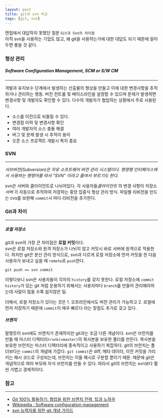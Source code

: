 ```yaml
---
layout: post
title: git과 svn 비교
tags: [git, svn]
---
```


면접에서 대답하지 못했던 질문 `Git과 Svn의 차이점`  
아직 svn을 사용하는 기업도 많고, 왜 git을 사용하는가에 대한 대답도 되기 때문에 알아두면 좋을 것 같다.  

  
  
### 형상 관리
##### Software Configuration Management, SCM or S/W CM
- - -
개발과 유지보수 단계에서 발생하는 산출물의 형상을 만들고 이에 대한 변경사항을 추적하거나 관리하는 행동. 버전 컨트롤 및 베이스라인을 설정할 수 있으며 문제가 발생하면 변경사항 및 개발자도 확인할 수 있다. 다수의 개발자가 협업하는 상황에서 주로 사용된다.  

- 소스를 이전으로 되돌릴 수 있다.
- 변경점 이력 및 변경사항 확인
- 여러 개발자의 소스 충돌 해결
- 버그 및 문제 발생 시 추적이 용이
- 오픈 소스 프로젝트 개발시 특히 중요

  
  
### SVN
- - -
*서브버전(Subversion)은 자유 소프트웨어 버전 관리 시스템이다. 명령행 인터페이스에서 사용하는 명령어를 따서 “SVN” 이라고 줄여서 부르기도 한다.*  

svn은 서버와 클라이언트로 나뉘어있다. 각 사용자들*클라이언트* 의 변경 사항이 저장소*서버* 가 자동으로 추적하여 저장하는 중앙 집중식 형상 관리 방식. 파일별 리비전을 만드는 cvs를 보완해 `commit`시 마다 리비전을 추가한다.

  
  
### Git과 차이
- - -
##### 로컬 저장소
git과 svn의 가장 큰 차이점은 **로컬 커밋**이다.  
svn은 로컬 저장소와 원격 저장소가 나뉘지 않고 커밋시 바로 서버에 원격으로 적용한다. 하지만 git은 분산 관리 방식으로, svn과 다르게 로컬 저장소에 먼저 커밋을 한 다음 사용자가 보내고 싶을 때 `remote`로 `push`한다. 
````
git push == svn commit
```` 
이렇다보니 svn은 사용자들이 각자의 `history`를 갖지 못한다. 로컬 저장소에 `commit history`가 있는 git 처럼 운용하기 위해서는 사용자마다 `branch`를 만들어 관리해야하는데 사람이 많을 수록 쉽지않은 일.  

더해서, 로컬 저장소가 있다는 것은 1. 오프라인에서도 버전 관리가 가능하고 2. 로컬에 먼저 저장하기 때문에 `commit`이 매우 빠르다 라는 장점도 추가로 갖고 있다.


##### 브랜치
말했듯이 svn에도 브랜치가 존재하지만 git과는 조금 다른 개념이다. svn은 브런치를 만들 때 마스터 디렉터리`trunk(=master)`의 복사본을 보유한 폴더를 만든다. 복사본을 보유한 브런치는 마스터 디렉터리에 종속적이고 사용하기 복잡하다. git의 브런치는 폴더보다는 `commit`의 개념에 가깝다. `git commit`은 diff, 메타 데이터, 이전 커밋을 가리키는 해시 코드로 구성되는데, 브런치는 이들 해시로 구분할 뿐이기 때문. 때문에 git은 개념적으로 여러 부모와 자식 브런치를 만들 수 있다. 따라서 git의 브런치는 svn보다 훨씬 가볍고 경제적이다.

  
  
### 참고
- - -

- [Git 100% 활용하기: 협업을 위한 브랜치 전략, 팁과 노하우](https://academy.realm.io/kr/posts/360andev-savvas-dalkitsis-using-git-like-a-pro/)
- [Wikipedia : Software configuration management](https://en.wikipedia.org/wiki/Software_configuration_management)
- [svn 능력자를 위한 git 개념 가이드](https://www.slideshare.net/einsub/svn-git-17386752)

